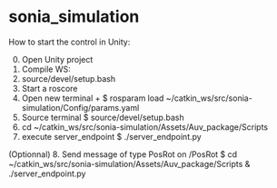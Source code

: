 # sonia_simulation
How to start the control in Unity:

0. Open Unity project
1. Compile WS:
2. source/devel/setup.bash
3. Start a roscore
4. Open new terminal + $ rosparam load ~/catkin_ws/src/sonia-simulation/Config/params.yaml
5. Source terminal $ source/devel/setup.bash
6. cd ~/catkin_ws/src/sonia-simulation/Assets/Auv_package/Scripts
7. execute server_endpoint $ ./server_endpoint.py


(Optionnal)
8. Send message of type PosRot on /PosRot $ cd ~/catkin_ws/src/sonia-simulation/Assets/Auv_package/Scripts & ./server_endpoint.py
